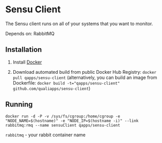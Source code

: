 Sensu Client
==============
The Sensu client runs on all of your systems that you want to monitor.

Depends on: RabbitMQ

Installation
--------------

1. Install [Docker](https://www.docker.com)

2. Download automated build from public Docker Hub Registry: `docker pull qapps/sensu-client`
(alternatively, you can build an image from Dockerfile: `docker build -t="qapps/sensu-client" github.com/qualiapps/sensu-client`)

Running
-----------------

`docker run -d -P -v /sys/fs/cgroup:/home/cgroup -e "NODE_NAME=$(hostname)" -e "NODE_IP=$(hostname -i)" --link rabbitmq:rmq --name sensuClient qapps/sensu-client`

`rabbitmq` - your rabbit container name